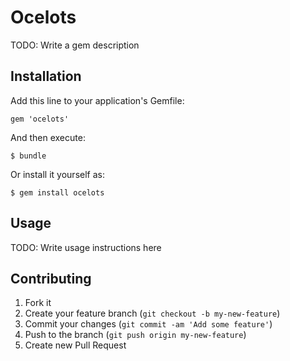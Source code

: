 # Ocelots

TODO: Write a gem description

## Installation

Add this line to your application's Gemfile:

    gem 'ocelots'

And then execute:

    $ bundle

Or install it yourself as:

    $ gem install ocelots

## Usage

TODO: Write usage instructions here

## Contributing

1. Fork it
2. Create your feature branch (`git checkout -b my-new-feature`)
3. Commit your changes (`git commit -am 'Add some feature'`)
4. Push to the branch (`git push origin my-new-feature`)
5. Create new Pull Request
